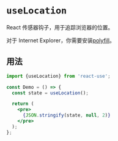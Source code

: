 # `useLocation`

React 传感器钩子，用于追踪浏览器的位置。

对于 Internet Explorer，你需要安装[polyfill](https://github.com/streamich/react-use/issues/73)。


## 用法

```jsx
import {useLocation} from 'react-use';

const Demo = () => {
  const state = useLocation();

  return (
    <pre>
      {JSON.stringify(state, null, 2)}
    </pre>
  );
};
```
